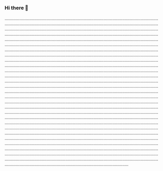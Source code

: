 ### Hi there 👋

....................................................................................................................................................................................................................................................................................................................................................................................................................................................................................................................................................................................................................................................................................................................................................................................................................................................................................................................................................................................................................................................................................................................................................................................................................................................................................................................................................................................................................................................................................................................................................................................................................................................................................................................................................................................................................................................................................................................................................................................................................................................................................................................................................................................................................................................................................................................................................................................................................................................................................................................................................................................................................................................................................................................................................................................................................................................................................................................................................................................................................................................................................................................................................................................................................................................................................................................................................................................................................................................................................................................................................................................................................................................................................................................